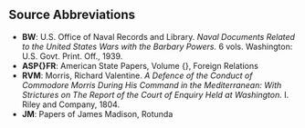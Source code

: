 ## Source Abbreviations
- **BW**: U.S. Office of Naval Records and Library. *Naval Documents Related to the United States Wars with the Barbary Powers.* 6 vols. Washington: U.S. Govt. Print. Off., 1939.
- **ASP{}FR**: American State Papers, Volume {}, Foreign Relations
- **RVM**: Morris, Richard Valentine. *A Defence of the Conduct of Commodore Morris During His Command in the Mediterranean: With Strictures on The Report of the Court of Enquiry Held at Washington.* I. Riley and Company, 1804.
- **JM**: Papers of James Madison, Rotunda

